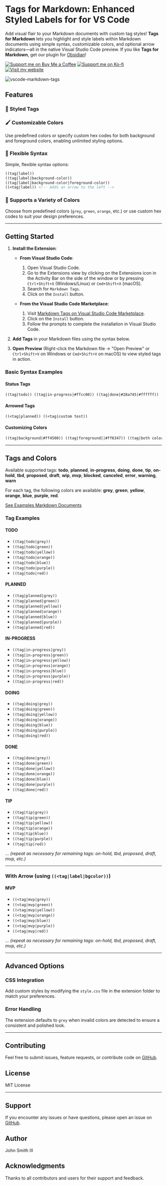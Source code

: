 # Tags for Markdown: Enhanced Styled Labels for for VS Code

Add visual flair to your Markdown documents with custom tag styles! **Tags for Markdown** lets you highlight and style labels within Markdown documents using simple syntax, customizable colors, and optional arrow indicators—all in the native Visual Studio Code preview. If you like **Tags for Markdown**, get our plugin for [Obsidian](https://github.com/binarynoir/obsidian-markdown-tags)!

[![Support me on Buy Me a Coffee](https://img.shields.io/badge/Support%20me-Buy%20Me%20a%20Coffee-orange?style=for-the-badge&logo=buy-me-a-coffee)](https://buymeacoffee.com/binarynoir)
[![Support me on Ko-fi](https://img.shields.io/badge/Support%20me-Ko--fi-blue?style=for-the-badge&logo=ko-fi)](https://ko-fi.com/binarynoir)
[![Visit my website](https://img.shields.io/badge/Website-binarynoir.tech-8c8c8c?style=for-the-badge)](https://binarynoir.tech)

![vscode-markdown-tags](./screenshot.png)

## Features

### 🎨 Styled Tags

### 🖌️ Customizable Colors

Use predefined colors or specify custom hex codes for both background and foreground colors, enabling unlimited styling options.

### 📄 Flexible Syntax

Simple, flexible syntax options:

```markdown
((tag|label))
((tag|label|background-color))
((tag|label|background-color|foreground-color))
((<tag|label)) <!-- Adds an arrow to the left -->
```

### 🌈 Supports a Variety of Colors

Choose from predefined colors (`grey`, `green`, `orange`, etc.) or use custom hex codes to suit your design preferences.

---

## Getting Started

1. **Install the Extension**:

   - **From Visual Studio Code**:

     1. Open Visual Studio Code.
     2. Go to the Extensions view by clicking on the Extensions icon in the Activity Bar on the side of the window or by pressing `Ctrl+Shift+X` (Windows/Linux) or `Cmd+Shift+X` (macOS).
     3. Search for `Markdown Tags`.
     4. Click on the `Install` button.

   - **From the Visual Studio Code Marketplace**:
     1. Visit [Markdown Tags on Visual Studio Code Marketplace](https://marketplace.visualstudio.com/items?itemName=BinaryNoir.vscode-markdown-tags).
     2. Click on the `Install` button.
     3. Follow the prompts to complete the installation in Visual Studio Code.

2. **Add Tags** in your Markdown files using the syntax below.
3. **Open Preview** (Right-click the Markdown file → "Open Preview" or `Ctrl+Shift+V` on Windows or `Cmd+Shift+V` on macOS) to view styled tags in action.

### Basic Syntax Examples

#### Status Tags

```markdown
((tag|todo)) ((tag|in-progress|#ffcc00)) ((tag|done|#28a745|#ffffff))
```

#### Arrowed Tags

```markdown
((<tag|planned)) ((<tag|custom test))
```

#### Customizing Colors

```markdown
((tag|background|#ff4500)) ((tag|foreground||#ff6347)) ((tag|both colors|#32cd32|#ffffff))
```

---

## Tags and Colors

Available supported tags: **todo**, **planned**, **in-progress**, **doing**, **done**, **tip**,
**on-hold**, **tbd**, **proposed**, **draft**, **wip**, **mvp**,
**blocked**, **canceled**, **error**, **warning**, **warn**

For each tag, the following colors are available: **grey**, **green**, **yellow**, **orange**, **blue**, **purple**, **red**.

[See Examples Markdown Documents](/examples/)

### Tag Examples

#### TODO

- `((tag|todo|grey))`
- `((tag|todo|green))`
- `((tag|todo|yellow))`
- `((tag|todo|orange))`
- `((tag|todo|blue))`
- `((tag|todo|purple))`
- `((tag|todo|red))`

#### PLANNED

- `((tag|planned|grey))`
- `((tag|planned|green))`
- `((tag|planned|yellow))`
- `((tag|planned|orange))`
- `((tag|planned|blue))`
- `((tag|planned|purple))`
- `((tag|planned|red))`

#### IN-PROGRESS

- `((tag|in-progress|grey))`
- `((tag|in-progress|green))`
- `((tag|in-progress|yellow))`
- `((tag|in-progress|orange))`
- `((tag|in-progress|blue))`
- `((tag|in-progress|purple))`
- `((tag|in-progress|red))`

#### DOING

- `((tag|doing|grey))`
- `((tag|doing|green))`
- `((tag|doing|yellow))`
- `((tag|doing|orange))`
- `((tag|doing|blue))`
- `((tag|doing|purple))`
- `((tag|doing|red))`

#### DONE

- `((tag|done|grey))`
- `((tag|done|green))`
- `((tag|done|yellow))`
- `((tag|done|orange))`
- `((tag|done|blue))`
- `((tag|done|purple))`
- `((tag|done|red))`

#### TIP

- `((tag|tip|grey))`
- `((tag|tip|green))`
- `((tag|tip|yellow))`
- `((tag|tip|orange))`
- `((tag|tip|blue))`
- `((tag|tip|purple))`
- `((tag|tip|red))`

... _(repeat as necessary for remaining tags: on-hold, tbd, proposed, draft, mvp, etc.)_

---

### With Arrow (using `((<tag|label|bgcolor))`)

#### MVP

- `((<tag|mvp|grey))`
- `((<tag|mvp|green))`
- `((<tag|mvp|yellow))`
- `((<tag|mvp|orange))`
- `((<tag|mvp|blue))`
- `((<tag|mvp|purple))`
- `((<tag|mvp|red))`

... _(repeat as necessary for remaining tags: on-hold, tbd, proposed, draft, mvp, etc.)_

---

## Advanced Options

### CSS Integration

Add custom styles by modifying the `style.css` file in the extension folder to match your preferences.

### Error Handling

The extension defaults to `grey` when invalid colors are detected to ensure a consistent and polished look.

---

## Contributing

Feel free to submit issues, feature requests, or contribute code on [GitHub](https://github.com/binarynoir/markdown-tag).

## License

MIT License

---

## Support

If you encounter any issues or have questions, please open an issue on [GitHub](https://github.com/binarynoir/markdown-tag/issues).

## Author

John Smith III

## Acknowledgments

Thanks to all contributors and users for their support and feedback.
